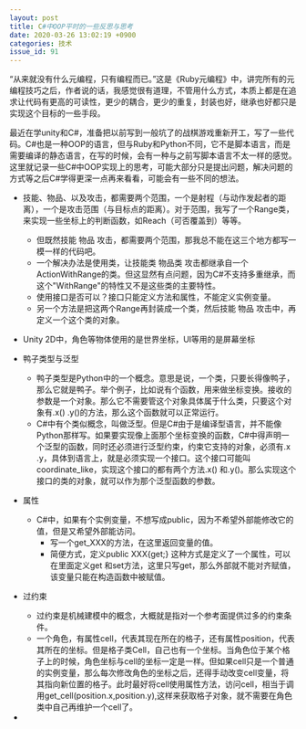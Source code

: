 ```yaml
---
layout: post
title: C#中OOP平时的一些反思与思考 
date: 2020-03-26 13:02:19 +0900
categories: 技术
issue_id: 91
---
```


“从来就没有什么元编程，只有编程而已。”这是《Ruby元编程》中，讲完所有的元编程技巧之后，作者说的话，我感觉很有道理，不管用什么方式，本质上都是在追求让代码有更高的可读性，更少的耦合，更少的重复，封装也好，继承也好都只是实现这个目标的一些手段。

最近在学unity和C#，准备把以前写到一般坑了的战棋游戏重新开工，写了一些代码。C#也是一种OOP的语言，但与Ruby和Python不同，它不是脚本语言，而是需要编译的静态语言，在写的时候，会有一种与之前写脚本语言不太一样的感觉。这里就记录一些C#中OOP实现上的思考，可能大部分只是提出问题，解决问题的方式等之后C#学得更深一点再来看看，可能会有一些不同的想法。

- 技能、物品、以及攻击，都需要两个范围，一个是射程（与动作发起者的距离），一个是攻击范围（与目标点的距离）。对于范围，我写了一个Range类，来实现一些坐标上的判断函数，如Reach（可否覆盖到）等等。
  - 但既然技能 物品 攻击，都需要两个范围，那我总不能在这三个地方都写一模一样的代码吧。
  - 一个解决办法是使用类，让技能类 物品类 攻击都继承自一个ActionWithRange的类。但这显然有点问题，因为C#不支持多重继承，而这个"WithRange"的特性又不是这些类的主要特性。
  - 使用接口是否可以？接口只能定义方法和属性，不能定义实例变量。
  - 另一个方法是把这两个Range再封装成一个类，然后技能 物品 攻击中，再定义一个这个类的对象。

- Unity 2D中，角色等物体使用的是世界坐标，UI等用的是屏幕坐标
- 鸭子类型与泛型
  - 鸭子类型是Python中的一个概念。意思是说，一个类，只要长得像鸭子，那么它就是鸭子。举个例子，比如说有个函数，用来做坐标变换。接收的参数是一个对象。那么它不需要管这个对象具体属于什么类，只要这个对象有.x() .y()的方法，那么这个函数就可以正常运行。
  - C#中有个类似概念，叫做泛型。但是C#由于是编译型语言，并不能像Python那样写。如果要实现像上面那个坐标变换的函数，C#中得声明一个泛型的函数，同时还必须进行泛型约束，约束它支持的对象，必须有.x .y，具体到语言上，就是必须实现一个接口。这个接口可能叫coordinate_like，实现这个接口的都有两个方法.x() 和.y()。那么实现这个接口的类的对象，就可以作为那个泛型函数的参数。
- 属性
  - C#中，如果有个实例变量，不想写成public，因为不希望外部能修改它的值，但是又希望外部能访问。
    - 写一个get_XXX的方法，在这里返回变量的值。
    - 简便方式，定义public XXX{get;} 这种方式是定义了一个属性，可以在里面定义get 和set方法，这里只写get，那么外部就不能对齐赋值，该变量只能在构造函数中被赋值。
- 过约束
  - 过约束是机械建模中的概念，大概就是指对一个参考面提供过多的约束条件。
  - 一个角色，有属性cell，代表其现在所在的格子，还有属性position，代表其所在的坐标。但是格子类Cell，自己也有一个坐标。当角色位于某个格子上的时候，角色坐标与cell的坐标一定是一样。但如果cell只是一个普通的实例变量，那么每次修改角色的坐标之后，还得手动改变cell变量，将其指向新位置的格子。此时最好将cell使用属性方法，访问cell，相当于调用get_cell(position.x,position.y),这样来获取格子对象，就不需要在角色类中自己再维护一个cell了。
- 